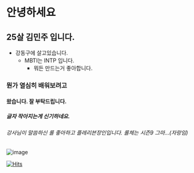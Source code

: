 # 안녕하세요
## 25살 김민주 입니다.
 * 강동구에 살고있습니다.
   * MBTI는 INTP 입니다.
     * 뭐든 만드는거 좋아합니다.
### 뭔가 열심히 배워보려고
#### 왔습니다. 잘 부탁드립니다.
##### 글자 작아지는게 신기하네요.
###### 강사님이 말씀하신 롤 좋아하고 플레리븐장인입니다. 롤체는 시즌9 그마...(자랑임) 
![image](https://github.com/minju132/minju132/assets/166350634/80ac9340-7b60-4f93-a916-d4a449f6c2d5)

[![Hits](https://hits.seeyoufarm.com/api/count/incr/badge.svg?url=https%3A%2F%2Fgithub.com%2Fminju132%2Fminju132%2Fedit%2Fmain%2FREADME.md&count_bg=%2379C83D&title_bg=%2300D9AE&icon=&icon_color=%23E7E7E7&title=%EC%8B%A0%EA%B8%B0%ED%95%98%EB%8B%A4&edge_flat=false)](https://hits.seeyoufarm.com)
